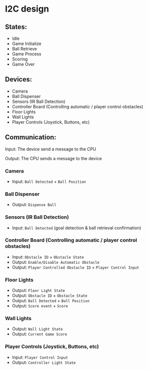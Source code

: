 # I2C design

## States:
- Idle
- Game Initialize
- Ball Retrieve
- Game Process
- Scoring
- Game Over

## Devices:
- Camera
- Ball Dispenser
- Sensors (IR Ball Detection)
- Controller Board (Controlling automatic / player control obstacles)
- Floor Lights
- Wall Lights
- Player Controls (Joystick, Buttons, etc)

## Communication:
Input: The device send a message to the CPU

Output: The CPU sends a message to the device

### Camera
- Input: `Ball Detected` + `Ball Position`

### Ball Dispenser
- Output: `Dispense Ball`

### Sensors (IR Ball Detection)
- Input: `Ball Detected` (goal detection & ball retrieval confirmation)

### Controller Board (Controlling automatic / player control obstacles)
- Input: `Obstacle ID` + `Obstacle State`
- Output: `Enable/Disable Automatic Obstacle`
- Output: `Player Controlled Obstacle ID` + `Player Control Input`

### Floor Lights
- Output: `Floor Light State`
- Output: `Obstacle ID` + `Obstacle State`
- Output: `Ball Detected` + `Ball Position`
- Output: `Score event` + `Score`

### Wall Lights
- Output: `Wall Light State`
- Output: `Current Game Score`

### Player Controls (Joystick, Buttons, etc)
- Input: `Player Control Input`
- Output: `Controller Light State`